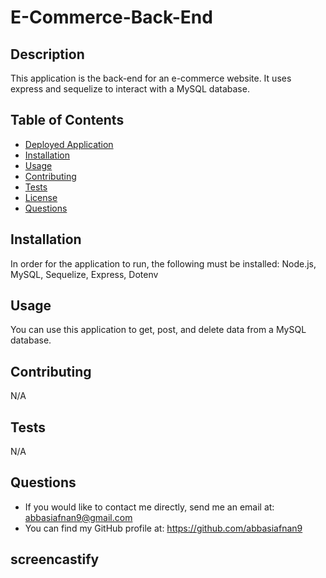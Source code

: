  # E-Commerce-Back-End
  ## Description 
  This application is the back-end for an e-commerce website. It uses express and sequelize to interact with a MySQL database. 
  ## Table of Contents 
  * [Deployed Application](#deployed-application)
  * [Installation](#installation)
  * [Usage](#usage)
  * [Contributing](#contributing)
  * [Tests](#tests)
  * [License](#license)
  * [Questions](#questions)
 
  ## Installation 
  In order for the application to run, the following must be installed: Node.js, MySQL, Sequelize, Express, Dotenv 
  ## Usage 
  You can use this application to get, post, and delete data from a MySQL database.
  ## Contributing 
  N/A
  ## Tests 
  N/A
 
  ## Questions 
  * If you would like to contact me directly, send me an email at: abbasiafnan9@gmail.com
  * You can find my GitHub profile at: https://github.com/abbasiafnan9
## screencastify
